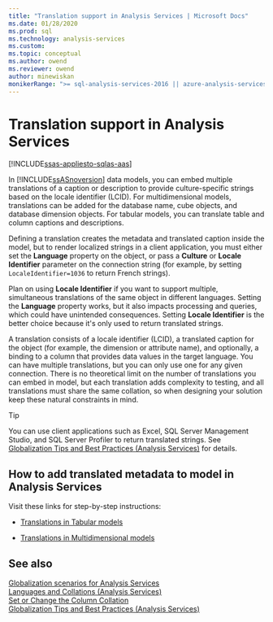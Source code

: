 ```yaml
---
title: "Translation support in Analysis Services | Microsoft Docs"
ms.date: 01/28/2020
ms.prod: sql
ms.technology: analysis-services
ms.custom:
ms.topic: conceptual
ms.author: owend
ms.reviewer: owend
author: minewiskan
monikerRange: ">= sql-analysis-services-2016 || azure-analysis-services-current"
---
```

# Translation support in Analysis Services
[!INCLUDE[ssas-appliesto-sqlas-aas](../includes/ssas-appliesto-sqlas-aas.md)]

  In [!INCLUDE[ssASnoversion](../includes/ssasnoversion-md.md)] data models, you can embed multiple translations of a caption or description to provide culture-specific strings based on the locale identifier (LCID). For multidimensional models, translations can be added for the database name, cube objects, and database dimension objects. For tabular models, you can translate table and column captions and descriptions.  
  
 Defining a translation creates the metadata and translated caption inside the model, but to render localized strings in a client application, you must either set the **Language** property on the object, or pass a **Culture** or **Locale Identifier** parameter on the connection string (for example, by setting `LocaleIdentifier=1036` to return French strings).  
  
 Plan on using **Locale Identifier** if you want to support multiple, simultaneous translations of the same object in different languages. Setting the **Language** property works, but it also impacts processing and queries, which could have unintended consequences. Setting **Locale Identifier** is the better choice because it's only used to return translated strings.  
  
 A translation consists of a locale identifier (LCID), a translated caption for the object (for example, the dimension or attribute name), and optionally, a binding to a column that provides data values in the target language. You can have multiple translations, but you can only use one for any given connection. There is no theoretical limit on the number of translations you can embed in model, but each translation adds complexity to testing, and all translations must share the same collation, so when designing your solution keep these natural constraints in mind.  
  
> [!TIP]  
>  You can use client applications such as Excel, SQL Server Management Studio, and SQL Server Profiler to return translated strings. See [Globalization Tips and Best Practices &#40;Analysis Services&#41;](../analysis-services/globalization-tips-and-best-practices-analysis-services.md) for details.  
  
## How to add translated metadata to model in Analysis Services  
 Visit these links for step-by-step instructions:  
  
-   [Translations in Tabular models](../analysis-services/tabular-models/translations-in-tabular-models-analysis-services.md)  
  
-   [Translations in Multidimensional models](../analysis-services/multidimensional-models/translations-in-multidimensional-models-analysis-services.md)  
  
## See also  
 [Globalization scenarios for Analysis Services](../analysis-services/globalization-scenarios-for-analysis-services.md)   
 [Languages and Collations &#40;Analysis Services&#41;](../analysis-services/languages-and-collations-analysis-services.md)   
 [Set or Change the Column Collation](/sql/relational-databases/collations/set-or-change-the-column-collation)   
 [Globalization Tips and Best Practices &#40;Analysis Services&#41;](../analysis-services/globalization-tips-and-best-practices-analysis-services.md)  
  
  

